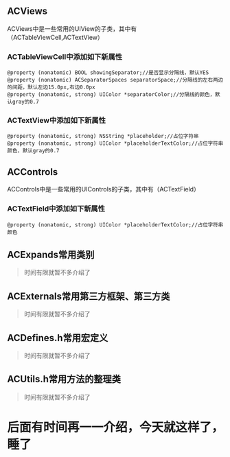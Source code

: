 ACViews
------
ACViews中是一些常用的UIView的子类，其中有（ACTableViewCell,ACTextView）

### ACTableViewCell中添加如下新属性
    @property (nonatomic) BOOL showingSeparator;//是否显示分隔线，默认YES
    @property (nonatomic) ACSeparatorSpaces separatorSpace;//分隔线的左右两边的间距，默认左边15.0px,右边0.0px
    @property (nonatomic, strong) UIColor *separatorColor;//分隔线的颜色，默认gray的0.7

### ACTextView中添加如下新属性
    @property (nonatomic, strong) NSString *placeholder;//占位字符串
    @property (nonatomic, strong) UIColor *placeholderTextColor;//占位字符串颜色，默认gray的0.7

ACControls
------
ACControls中是一些常用的UIControls的子类，其中有（ACTextField）
### ACTextField中添加如下新属性
    @property (nonatomic, strong) UIColor *placeholderTextColor;//占位字符串颜色

ACExpands常用类别
------
> 时间有限就暂不多介绍了

ACExternals常用第三方框架、第三方类
------
> 时间有限就暂不多介绍了

ACDefines.h常用宏定义
------
> 时间有限就暂不多介绍了

ACUtils.h常用方法的整理类
------
> 时间有限就暂不多介绍了

后面有时间再一一介绍，今天就这样了，睡了
======
